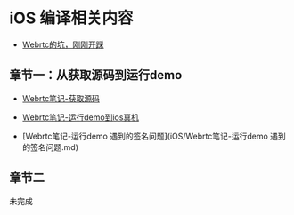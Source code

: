 # iOS 编译相关内容


* [Webrtc的坑，刚刚开踩](iOS/webrtc的坑，刚刚开踩.md)

## 章节一：从获取源码到运行demo

* [Webrtc笔记-获取源码](iOS/Webrtc笔记-获取源码.md)

* [Webrtc笔记-运行demo到ios真机](iOS/Webrtc笔记-运行demo到ios真机.md)

* [Webrtc笔记-运行demo 遇到的签名问题](iOS/Webrtc笔记-运行demo 遇到的签名问题.md)


## 章节二

未完成


